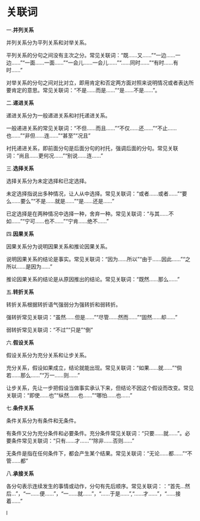 # 关联词

  
一.**并列关系**

并列关系分为平列关系和对举关系。

平列关系的分句之间没有主次之分。常见关联词：“既……又……”“一边……一边……”“一面……一面……”“一会儿……一会儿……”“……同时……”“有时……有时……”

对举关系的分句之间对比对立，即用肯定和否定两方面对照来说明情况或者表达所要肯定的意思。常见关联词：“不是……而是……”“是……不是……”。

二.**递进关系**

递进关系分为一般递进关系和衬托递进关系。

一般递进关系的常见关联词：“不但……而且……”“不仅……还……”“不止……也……”“非但……连……”“甚至”“况且”

衬托递进关系，即前面分句是后面分句的衬托，强调后面的分句。常见关联词：“尚且……更何况……”“别说……连……”

三.**选择关系**

选择关系分为未定选择和已定选择。

未定选择指说出多种情况，让人从中选择。常见关联词：“或者……或者……”“要么……要么”“不是……就是……”“是……还是……”

已定选择是在两种情况中选择一种，舍弃一种。常见关联词：“与其……不如……”“宁可……也不……”“宁肯……绝不……”

四.**因果关系**

因果关系分为说明因果关系和推论因果关系。

说明因果关系的结论是事实。常见关联词：“因为……所以”“由于……因此……”“之所以……是因为……”

推论因果关系的结论是从原因推出的结论。常见关联词：“既然……那么……”

五.**转折关系**

转折关系根据转折语气强弱分为强转折和弱转折。

强转折常见关联词：“虽然……但是……”“尽管……然而……”“固然……却……”

弱转折常见关联词：“不过”“只是”“倒”

六.**假设关系**

假设关系分为充分关系和让步关系。

充分关系，假设如果成立，结论就能出现。常见关联词：“如果……就……”“倘若……那么……”“万一……则……”

让步关系，先让一步把假设当做事实承认下来，但结论不因这个假设而改变。常见关联词：“即使……也”“纵然……也……”“哪怕……也……”

七.**条件关系**

条件关系分为有条件和无条件。

有条件又分为充分条件和必要条件。充分条件常见关联词：“只要……就……”。必要条件常见关联词：“只有……才……”“除非……否则……”

无条件是指在任何条件下，都会产生某个结果。常见关联词：“无论……都……”“不管……都”

八.**承接关系**

各分句表示连续发生的事情或动作，分句有先后顺序。常见关联词：：“首先…然后…”，“一……便……”，“一……就……”，“……于是……”,“……才……”，“……接着……”







l



